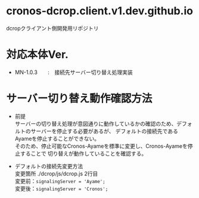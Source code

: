 # cronos-dcrop.client.v1.dev.github.io
dcropクライアント側開発用リポジトリ

# 対応本体Ver.
- MN-1.0.3　　:　接続先サーバー切り替え処理実装


# サーバー切り替え動作確認方法
- 前提<br>
  サーバーの切り替え処理が意図通りに動作しているかの確認のため、デフォルトのサーバーを停止する必要があるが、
デフォルトの接続先であるAyameを停止することができない。<br>
そのため、停止可能なCronos-Ayameを標準に変更し、Cronos-Ayameを停止することで
切り替えが動作していることを確認する。<br>

- デフォルトの接続先変更方法<br>
変更箇所 ./dcrop/js/dcrop.js 2行目<br>
変更前：`signalingServer = 'Ayame';`<br>
変更後：`signalingServer = 'Cronos';`<br>
